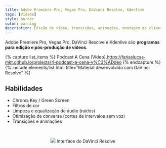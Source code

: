 ```yaml
---
title: Adobe Premiere Pro, Vegas Pro, DaVinci Resolve, Kdenlive
tags: [Vídeos]
style: border
color: warning
description: Edição de vídeo, transições, animações, montagem de clipes, textos em vídeo.
---
```


Adobe Premiere Pro, Vegas Pro, DaVinci Resolve e Kdenlive são **programas para edição e pós-produção de vídeos**.

{% capture list_items %}
Podcast A Cena (Vídeo),https://fariaslucas-mkt.github.io/projects/4-podcast-a-cena-v%C3%ADdeo
{% endcapture %}
{% include elements/list.html title="Material desenvolvido com DaVinci Resolve" %}

## Habilidades

* Chroma Key / Green Screen
* Filtros de cor
* Limpeza e equalização de áudio (ruídos)
* Otimização de conversa (cortes de intervalos sem voz)
* Transições e animações

<br>

<p align="center">
<img src="https://images.blackmagicdesign.com/images/products/davinciresolve/edit/responsive-en-md.jpg">
Interface do DaVinci Resolve
</p>



